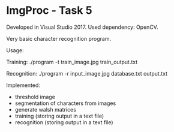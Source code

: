 # ImgProc - Task 5

Developed in Visual Studio 2017.
Used dependency: OpenCV.

Very basic character recognition program.

Usage:

Training: ./program -t train_image.jpg train_output.txt

Recognition: ./program -r input_image.jpg database.txt output.txt

Implemented:
* threshold image
* segmentation of characters from images
* generate walsh matrices
* training (storing output in a text file)
* recognition (storing output in a text file)
